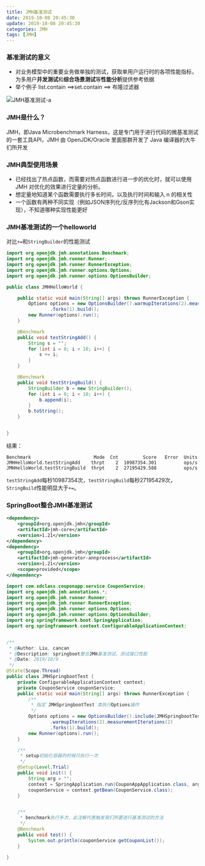 ```yaml
---
title: JMH基准测试
date: 2019-10-08 20:45:30
update: 2019-10-08 20:45:30
categories: JMH
tags: [JMH]
---
```


### 基准测试的意义

* 对业务模型中的重要业务做单独的测试，获取单用户运行时的各项性能指标，为多用户**并发测试**和**综合场景测试**等**性能分析**提供参考依据
* 举个例子 list.contain ==>set.contain ==> 布隆过滤器

![JMH基准测试-a](https://volc1612.gitee.io/blog/images/JMH基准测试/JMH基准测试-a.png)

<!-- more -->

### JMH是什么？
  
JMH，即Java Microbenchmark Harness，这是专门用于进行代码的微基准测试的一套工具API，JMH 由 OpenJDK/Oracle 里面那群开发了 Java 编译器的大牛们所开发

### JMH典型使用场景

* 已经找出了热点函数，而需要对热点函数进行进一步的优化时，就可以使用 JMH 对优化的效果进行定量的分析。
* 想定量地知道某个函数需要执行多长时间，以及执行时间和输入 n 的相关性
* 一个函数有两种不同实现（例如JSON序列化/反序列化有Jackson和Gson实现），不知道哪种实现性能更好


### JMH基准测试的一个helloworld

对比`+=`和`StringBuilder`的性能测试

```java
import org.openjdk.jmh.annotations.Benchmark;
import org.openjdk.jmh.runner.Runner;
import org.openjdk.jmh.runner.RunnerException;
import org.openjdk.jmh.runner.options.Options;
import org.openjdk.jmh.runner.options.OptionsBuilder;

public class JMHHelloWorld {

    public static void main(String[] args) throws RunnerException {
        Options options = new OptionsBuilder().warmupIterations(2).measurementIterations(2)
                .forks(1).build();
        new Runner(options).run();
    }

    @Benchmark
    public void testStringAdd() {
        String s = "";
        for (int i = 0; i < 10; i++) {
            s += i;
        }
    }

    @Benchmark
    public void testStringBuild() {
        StringBuilder b = new StringBuilder();
        for (int i = 0; i < 10; i++) {
            b.append(i);
        }
        b.toString();
    }


}

```

结果：

```
Benchmark                       Mode  Cnt         Score   Error  Units
JMHHelloWorld.testStringAdd    thrpt    2  10987354.301          ops/s
JMHHelloWorld.testStringBuild  thrpt    2  27195429.588          ops/s
```

`testStringAdd`每秒10987354次，`testStringBuild`每秒27195429次，`StringBuild`性能明显大于`+=`。

### SpringBoot整合JMH基准测试


```xml
<dependency>
    <groupId>org.openjdk.jmh</groupId>
    <artifactId>jmh-core</artifactId>
    <version>1.21</version>
</dependency>
<dependency>
    <groupId>org.openjdk.jmh</groupId>
    <artifactId>jmh-generator-annprocess</artifactId>
    <version>1.21</version>
    <scope>provided</scope>
</dependency>
```

```java
import com.xdclass.couponapp.service.CouponService;
import org.openjdk.jmh.annotations.*;
import org.openjdk.jmh.runner.Runner;
import org.openjdk.jmh.runner.RunnerException;
import org.openjdk.jmh.runner.options.Options;
import org.openjdk.jmh.runner.options.OptionsBuilder;
import org.springframework.boot.SpringApplication;
import org.springframework.context.ConfigurableApplicationContext;


/**
 * @Author: Liu, cancan
 * @Description: springboot整合JMH基准测试，测试接口性能
 * @Date: 2019/10/9
 */
@State(Scope.Thread)
public class JMHSpringbootTest {
    private ConfigurableApplicationContext context;
    private CouponService couponService;
    public static void main(String[] args) throws RunnerException {
        /**
         * 指定`JMHSpringbootTest`类执行Options操作
         */
        Options options = new OptionsBuilder().include(JMHSpringbootTest.class.getName() + ".*")
                .warmupIterations(2).measurementIterations(2)
                .forks(1).build();
        new Runner(options).run();
    }

    /**
     * setup初始化容器的时候只执行一次
     */
    @Setup(Level.Trial)
    public void init() {
        String arg = "";
        context = SpringApplication.run(CouponAppApplication.class, arg);
        couponService = context.getBean(CouponService.class);
    }


    /**
     * benchmark执行多次，此注解代表触发我们所要进行基准测试的方法
     */
    @Benchmark
    public void test() {
        System.out.println(couponService.getCouponList());
    }

}

```